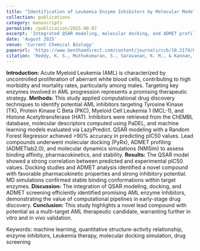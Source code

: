 ```yaml
---
title: "Identification of Leukemia Enzyme Inhibitors by Molecular Modeling and Machine Learning Approaches"
collection: publications
category: manuscripts
permalink: /publication/2025-08-07
excerpt: 'Integrated QSAR modeling, molecular docking, and ADMET profiling revealed a promising multi-target inhibitor candidate for Acute Myeloid Leukemia.'
date: 'August 2025'
venue: 'Current Chemical Biology'
paperurl: 'https://www.benthamdirect.com/content/journals/ccb/10.2174/0122127968399382250722063606'
citation: 'Reddy, K. S., Muthukumaran, S., Saravanan, K. M., & Kannan, M. (2025). Identification of Leukemia Enzyme Inhibitors by Molecular Modeling and Machine Learning Approaches. Current Chemical Biology.'
---
```


**Introduction:** Acute Myeloid Leukemia (AML) is characterized by uncontrolled proliferation of aberrant white blood cells, contributing to high morbidity and mortality rates, particularly among males. Targeting key enzymes involved in AML progression represents a promising therapeutic strategy. **Methods:** This study applied computational drug discovery techniques to identify potential AML inhibitors targeting Tyrosine Kinase (TK), Protein Kinase C Beta (PKC), Myeloid Cell Leukemia 1 (MCL-1), and Histone Acetyltransferase (HAT). Inhibitors were retrieved from the ChEMBL database, molecular descriptors computed using PaDEL, and machine learning models evaluated via LazyPredict. QSAR modeling with a Random Forest Regressor achieved >90% accuracy in predicting pIC50 values. Lead compounds underwent molecular docking (PyRx), ADMET profiling (ADMETlab2.0), and molecular dynamics simulations (NMSim) to assess binding affinity, pharmacokinetics, and stability. **Results:** The QSAR model showed a strong correlation between predicted and experimental pIC50 values. Docking studies and ADMET analysis identified a novel compound with favorable pharmacokinetic properties and strong inhibitory potential. MD simulations confirmed stable binding conformations within target enzymes. **Discussion:** The integration of QSAR modeling, docking, and ADMET screening efficiently identified promising AML enzyme inhibitors, demonstrating the value of computational pipelines in early-stage drug discovery. **Conclusion:** This study highlights a novel lead compound with potential as a multi-target AML therapeutic candidate, warranting further in vitro and in vivo validation.

Keywords: machine learning, quantitative structure-activity relationship, enzyme inhibitors, Leukemia therapy, molecular docking simulation, drug screening
